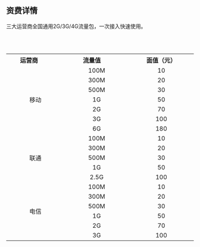 ## 资费详情

三大运营商全国通用2G/3G/4G流量包，一次接入快速使用。

<table>
    <tr>
        <th width="300px">运营商</td> 
        <th width="300px">流量值</td>
	      <th width="300px">面值（元）</td> 		
   </tr>
   <tr>
        <td rowspan="7" align="center">移动</td> 
				<td align="center">100M</td>
			  <td align="center">10</td>
   </tr>
   <tr>
        <td align="center">300M</td> 
				<td align="center">20</td>
   </tr>
   <tr>
        <td align="center">500M</td> 
				<td align="center">30</td>
   </tr>
  <tr>
        <td align="center">1G</td> 
				<td align="center">50</td>
   </tr>
	<tr>
        <td align="center">2G</td> 
				<td align="center">70</td>
   </tr>
	<tr>
        <td align="center">3G</td> 
				<td align="center">100</td>
   </tr>
	<tr>
        <td align="center">6G</td> 
				<td align="center">180</td>
   </tr>
  <tr>
     <td rowspan="5" align="center">联通</td> 
				<td align="center">100M</td>
			  <td align="center">10</td>
   </tr>
   <tr>
        <td align="center">300M</td> 
				<td align="center">20</td>
   </tr>
   <tr>
        <td align="center">500M</td> 
				<td align="center">30</td>
   </tr>
  <tr>
        <td align="center">1G</td> 
				<td align="center">50</td>
   </tr>
	<tr>
        <td align="center">2.5G</td> 
				<td align="center">100</td>
   </tr>
	 <tr>
	     <td rowspan="10" align="center">电信</td> 
        <td align="center">100M</td> 
				<td align="center">10</td>
   </tr>
   <tr>
        <td align="center">300M</td> 
				<td align="center">20</td>
   </tr>
  <tr>
        <td align="center">500M</td> 
				<td align="center">30</td>
   </tr>
	<tr>
        <td align="center">1G</td> 
				<td align="center">50</td>
   </tr>
	<tr>
        <td align="center">2G</td> 
				<td align="center">70</td>
   </tr>
	<tr>
        <td align="center">3G</td> 
				<td align="center">100</td>
   </tr>
</table>
